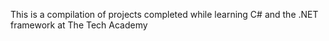 This is a compilation of projects completed while learning C# and the .NET framework at The Tech Academy
